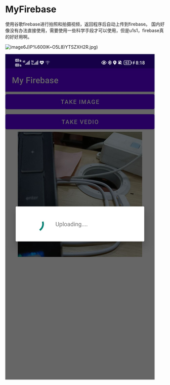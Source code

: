 # MyFirebase
使用谷歌firebase进行拍照和拍摄视频，返回程序后自动上传到firebase。
国内好像没有办法直接使用，需要使用一些科学手段才可以使用，但是u1s1，firebase真的好好用啊。

![image](https://github.com/Aspartame-dada/MyFirebase/blob/master/image/)6J)P%600IK~O5L8)YTSZXH2R.jpg)

![image](https://github.com/Aspartame-dada/MyFirebase/blob/master/image/UI0%40UVVD%40H%25A%24%25SI%24ZGJZ4J.jpg)